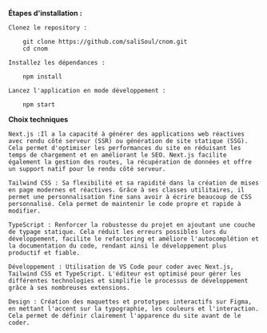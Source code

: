 
**Étapes d'installation :** 

    Clonez le repository :

        git clone https://github.com/saliSoul/cnom.git
        cd cnom

    Installez les dépendances :

        npm install

    Lancez l'application en mode développement :

        npm start



**Choix techniques**

    Next.js :Il a la capacité à générer des applications web réactives avec rendu côté serveur (SSR) ou génération de site statique (SSG). Cela permet d'optimiser les performances du site en réduisant les temps de chargement et en améliorant le SEO. Next.js facilite également la gestion des routes, la récupération de données et offre un support natif pour le rendu côté serveur.

    Tailwind CSS : Sa flexibilité et sa rapidité dans la création de mises en page modernes et réactives. Grâce à ses classes utilitaires, il permet une personnalisation fine sans avoir à écrire beaucoup de CSS personnalisé. Cela permet de maintenir le code propre et rapide à modifier.

    TypeScript : Renforcer la robustesse du projet en ajoutant une couche de typage statique. Cela réduit les erreurs possibles lors du développement, facilite le refactoring et améliore l'autocomplétion et la documentation du code, rendant ainsi le développement plus productif et fiable.

    Développement : Utilisation de VS Code pour coder avec Next.js, Tailwind CSS et TypeScript. L'éditeur est optimisé pour gérer les différentes technologies et simplifie le processus de développement grâce à ses nombreuses extensions.

    Design : Création des maquettes et prototypes interactifs sur Figma, en mettant l'accent sur la typographie, les couleurs et l'interaction. Cela permet de définir clairement l'apparence du site avant de le coder.

